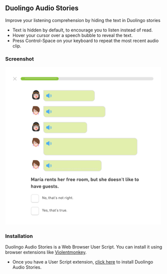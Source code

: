 ## Duolingo Audio Stories

Improve your listening comprehension by hiding the text in Duolingo stories
 - Text is hidden by default, to encourage you to listen instead of read.
 - Hover your cursor over a speech bubble to reveal the text.
 - Press Control-Space on your keyboard to repeat the most recent audio clip.
 
### Screenshot

<img src="Audio Story.png" width=500px>

### Installation

Duolingo Audio Stories is a Web Browser User Script. You can install it using browser extensions like [Violentmonkey](https://violentmonkey.github.io/get-it/).

 - Once you have a User Script extension, [click here](https://github.com/calda/DuolingoAudioStories/raw/master/DuolingoAudioStories.user.js) to install Duolingo Audio Stories.